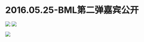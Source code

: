 # 2016.05.25-BML第二弹嘉宾公开
![](https://bilicoverimg.github.io/2016/2016.05.25-BML第二弹嘉宾公开.png)
![](https://bilicoverimg.github.io/2016/2016.05.25-BML第二弹嘉宾公开%28平板截图%29.png)

![](https://bilicover2016.github.io/2016.05.25.jpg)